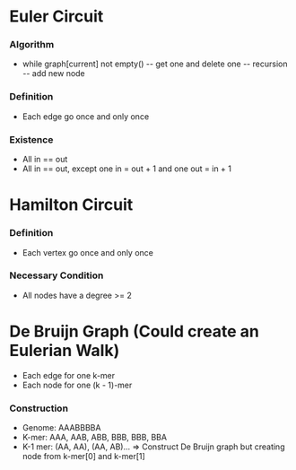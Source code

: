 # Euler Circuit
### Algorithm
- while graph[current] not empty()
-- get one and delete one 
-- recursion
-- add new node
### Definition
- Each edge go once and only once
### Existence 
- All in == out
- All in == out, except one in = out + 1 and one out = in + 1
# Hamilton Circuit
### Definition
- Each vertex go once and only once
### Necessary Condition
- All nodes have a degree >= 2
# De Bruijn Graph (Could create an Eulerian Walk)
- Each edge for one k-mer
- Each node for one (k - 1)-mer
### Construction
- Genome: AAABBBBA
- K-mer: AAA, AAB, ABB, BBB, BBB, BBA
- K-1 mer: (AA, AA), (AA, AB)...
=> Construct De Bruijn graph but creating node from k-mer[0] and k-mer[1]
